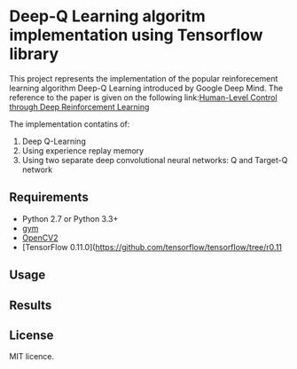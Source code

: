 # Deep-Q Learning algoritm implementation using Tensorflow library

This project represents the implementation of the popular reinforecement learning algorithm Deep-Q Learning introduced by Google Deep Mind. The reference to the paper is given on the following link:[Human-Level Control through Deep Reinforcement Learning](http://home.uchicago.edu/~arij/journalclub/papers/2015_Mnih_et_al.pdf)
 
The implementation contatins of:

1. Deep Q-Learning 
2. Using experience replay memory 
3. Using two separate deep convolutional neural networks: Q and Target-Q network

## Requirements


- Python 2.7 or Python 3.3+
- [gym](https://github.com/openai/gym)
- [OpenCV2](http://opencv.org/)
- [TensorFlow 0.11.0](https://github.com/tensorflow/tensorflow/tree/r0.11


## Usage


## Results

## License

MIT licence.

